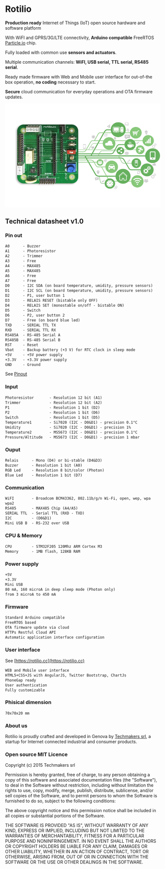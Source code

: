 # Rotilio

**Production ready** Internet of Things (IoT) open source hardware and software platform

With WiFI and GPRS/3G/LTE connectivity, **Arduino compatible** FreeRTOS [Particle.io](http://particle.io) chip.

Fully loaded with common use **sensors and actuators**.

Multiple communication channels: **WiFI, USB serial, TTL serial, RS485 serial**.

Ready made firmware with Web and Mobile user interface for out-of-the box operation, **no coding** necessary to start.

**Secure** cloud communication for everyday operations and OTA firmware updates.

![Rotilio, piattaforma IoT hw e sw open source](./images/tm_rotilio.jpg "Rotilio")

## Technical datasheet v1.0


### Pin out

```
A0 		- Buzzer
A1 		- Photoresistor
A2 		- Trimmer
A3 		- Free
A4 		- MAX485
A5 		- MAX485
A6 		- Free
A7 		- Free
D0 		- I2C SDA (on board temperature, umidity, pressure sensors)
D1 		- I2C SCL (on board temperature, umidity, pressure sensors)
D2 		- P1, user button 1
D3 		- RELAIS RESET (bistable only OFF)
D4 		- RELAIS SET (monostable on/off - bistable ON)
D5 		- Switch
D6 		- P2, user button 2
D7 		- Free (on board blue led)
TXD		- SERIAL TTL TX
RXD		- SERIAL TTL RX
RS485A	- RS-485 Serial A
RS485B  - RS-485 Serial B
RST		- Reset
Vbat	- Backup battery (+3 V) for RTC clock in sleep mode
+5V		- +5V power supply
+3.3V	- +3.3V power supply
GND		- Ground
```
See [Pinout](https://github.com/techmakers/rotilio.cc/raw/master/hardware/ROTILIO_PINOUT.pdf)

### Input

```
Photoresistor 		- Resolution 12 bit (A1)
Trimmer 			- Resolution 12 bit (A2)
P1 					- Resolution 1 bit (D2)
P2 					- Resolution 1 bit (D6)
Switch 				- Resolution 1 bit (D5)
Temperature1		- Si7020 (I2C - D0&D1) - precision 0.1°C
Umidity 			- Si7020 (I2C - D0&D1) - precision 1%
Temperature2		- MS5673 (I2C - D0&D1) - precision 0.1°C
Pressure/Altitude	- MS5673 (I2C - D0&D1) - precision 1 mbar
```

### Ouput

```
Relais 		- Mono (D4) or bi-stable (D4&D3) 
Buzzer 		- Resolution 1 bit (A0)
RGB Led 	- Resolution 8 bit/color (Photon)
Blue Led	- Resolution 1 bit (D7)
```

### Communication

```
WiFI		- Broadcom BCM43362, 802.11b/g/n Wi-Fi, open, wep, wpa wpa2
RS485 		- MAX485 Chip (A4/A5)
SERIAL TTL 	- Serial TTL (RXD - TXD)
I2C			- (D0&D1)
Mini USB B	- RS-232 over USB
```

### CPU & Memory

```
CPU			- STM32F205 120Mhz ARM Cortex M3
Memory		- 1MB flash, 128KB RAM
```

### Power supply

```
+5V
+3.3V
Mini USB
80 mA, 160 microA in deep sleep mode (Photon only)
from 3 microA to 450 mA
```

### Firmware

```
Standard Arduino compatible
FreeRTOS based
OTA firmware update via cloud
HTTPs Restful Cloud API
Automatic application interface configuration
```

### User interface
See [https://rotilio.cc](https://rotilio.cc)

```
WEB and Mobile user interface
HTML5+CSS+JS with AngularJS, Twitter Bootstrap, ChartJs
PhoneGap ready
User authentication
Fully customizable
```

### Phisical dimension

```
70x70x20 mm
```

### About us

Rotilio is proudly crafted and developed in Genova by [Techmakers srl](http://techmakers.io), a startup for Internet connected industrial and consumer products.


### Open source MIT Licence

Copyright (c) 2015 Techmakers srl

Permission is hereby granted, free of charge, to any person obtaining a copy of this software and associated documentation files (the "Software"), to deal in the Software without restriction, including without limitation the rights to use, copy, modify, merge, publish, distribute, sublicense, and/or sell copies of the Software, and to permit persons to whom the Software is furnished to do so, subject to the following conditions:

The above copyright notice and this permission notice shall be included in all copies or substantial portions of the Software.

THE SOFTWARE IS PROVIDED "AS IS", WITHOUT WARRANTY OF ANY KIND, EXPRESS OR IMPLIED, INCLUDING BUT NOT LIMITED TO THE WARRANTIES OF MERCHANTABILITY, FITNESS FOR A PARTICULAR PURPOSE AND NONINFRINGEMENT. IN NO EVENT SHALL THE AUTHORS OR COPYRIGHT HOLDERS BE LIABLE FOR ANY CLAIM, DAMAGES OR OTHER LIABILITY, WHETHER IN AN ACTION OF CONTRACT, TORT OR OTHERWISE, ARISING FROM, OUT OF OR IN CONNECTION WITH THE SOFTWARE OR THE USE OR OTHER DEALINGS IN THE SOFTWARE.
